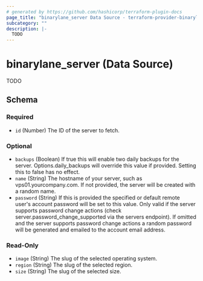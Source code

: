 ```yaml
---
# generated by https://github.com/hashicorp/terraform-plugin-docs
page_title: "binarylane_server Data Source - terraform-provider-binarylane"
subcategory: ""
description: |-
  TODO
---
```


# binarylane_server (Data Source)

TODO



<!-- schema generated by tfplugindocs -->
## Schema

### Required

- `id` (Number) The ID of the server to fetch.

### Optional

- `backups` (Boolean) If true this will enable two daily backups for the server. Options.daily_backups will override this value if provided. Setting this to false has no effect.
- `name` (String) The hostname of your server, such as vps01.yourcompany.com. If not provided, the server will be created with a random name.
- `password` (String) If this is provided the specified or default remote user's account password will be set to this value. Only valid if the server supports password change actions (check server.password_change_supported via the servers endpoint). If omitted and the server supports password change actions a random password will be generated and emailed to the account email address.

### Read-Only

- `image` (String) The slug of the selected operating system.
- `region` (String) The slug of the selected region.
- `size` (String) The slug of the selected size.
